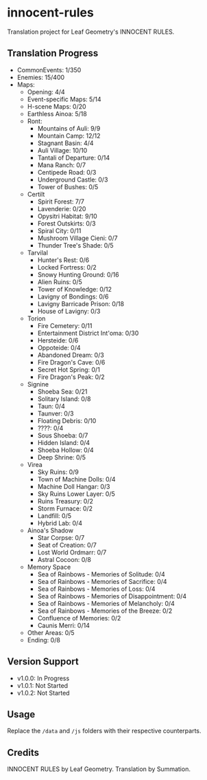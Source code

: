 # innocent-rules
Translation project for Leaf Geometry's INNOCENT RULES.

## Translation Progress
- CommonEvents: 1/350
- Enemies: 15/400
- Maps: 
    - Opening: 4/4
    - Event-specific Maps: 5/14
    - H-scene Maps: 0/20
    - Earthless Ainoa: 5/18
    - Ront:
        - Mountains of Auli: 9/9
        - Mountain Camp: 12/12
        - Stagnant Basin: 4/4
        - Auli Village: 10/10
        - Tantali of Departure: 0/14
        - Mana Ranch: 0/7
        - Centipede Road: 0/3
        - Underground Castle: 0/3
        - Tower of Bushes: 0/5
    - Certilt
        - Spirit Forest: 7/7
        - Lavenderie: 0/20
        - Opysitri Habitat: 9/10
        - Forest Outskirts: 0/3
        - Spiral City: 0/11
        - Mushroom Village Cieni: 0/7
        - Thunder Tree's Shade: 0/5
    - Tarvilal
        - Hunter's Rest: 0/6
        - Locked Fortress: 0/2
        - Snowy Hunting Ground: 0/16
        - Alien Ruins: 0/5
        - Tower of Knowledge: 0/12
        - Lavigny of Bondings: 0/6
        - Lavigny Barricade Prison: 0/18
        - House of Lavigny: 0/3
    - Torion
        - Fire Cemetery: 0/11
        - Entertainment District Int'oma: 0/30
        - Hersteide: 0/6
        - Oppoteide: 0/4
        - Abandoned Dream: 0/3
        - Fire Dragon's Cave: 0/6
        - Secret Hot Spring: 0/1
        - Fire Dragon's Peak: 0/2
    - Signine
        - Shoeba Sea: 0/21
        - Solitary Island: 0/8
        - Taun: 0/4
        - Taunver: 0/3
        - Floating Debris: 0/10
        - ????: 0/4
        - Sous Shoeba: 0/7
        - Hidden Island: 0/4
        - Shoeba Hollow: 0/4
        - Deep Shrine: 0/5
    - Virea
        - Sky Ruins: 0/9
        - Town of Machine Dolls: 0/4
        - Machine Doll Hangar: 0/3
        - Sky Ruins Lower Layer: 0/5
        - Ruins Treasury: 0/2
        - Storm Furnace: 0/2
        - Landfill: 0/5
        - Hybrid Lab: 0/4
    - Ainoa's Shadow
        - Star Corpse: 0/7
        - Seat of Creation: 0/7
        - Lost World Ordmarr: 0/7
        - Astral Cocoon: 0/8
    - Memory Space
        - Sea of Rainbows - Memories of Solitude: 0/4
        - Sea of Rainbows - Memories of Sacrifice: 0/4
        - Sea of Rainbows - Memories of Loss: 0/4
        - Sea of Rainbows - Memories of Disappointment: 0/4
        - Sea of Rainbows - Memories of Melancholy: 0/4
        - Sea of Rainbows - Memories of the Breeze: 0/2
        - Confluence of Memories: 0/2
        - Caunis Merri: 0/14
    - Other Areas: 0/5
    - Ending: 0/8

## Version Support
- v1.0.0: In Progress
- v1.0.1: Not Started
- v1.0.2: Not Started

## Usage
Replace the `/data` and `/js` folders with their respective counterparts.

## Credits
INNOCENT RULES by Leaf Geometry.
Translation by Summation.
